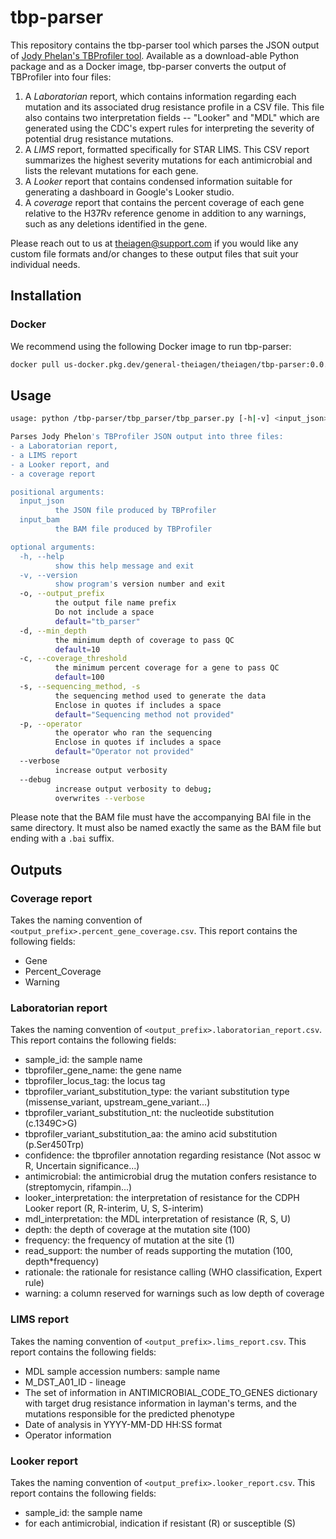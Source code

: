 # tbp-parser

This repository contains the tbp-parser tool which parses the JSON output of [Jody Phelan's TBProfiler tool](https://github.com/jodyphelan/TBProfiler). Available as a download-able Python package and as a Docker image, tbp-parser converts the output of TBProfiler into four files:

1. A _Laboratorian_ report, which contains information regarding each mutation and its associated drug resistance profile in a CSV file. This file also contains two interpretation fields -- "Looker" and "MDL" which are generated using the CDC's expert rules for interpreting the severity of potential drug resistance mutations.
2. A _LIMS_ report, formatted specifically for STAR LIMS. This CSV report summarizes the highest severity mutations for each antimicrobial and lists the relevant mutations for each gene.
3. A _Looker_ report that contains condensed information suitable for generating a dashboard in Google's Looker studio.
4. A _coverage_ report that contains the percent coverage of each gene relative to the H37Rv reference genome in addition to any warnings, such as any deletions identified in the gene.

Please reach out to us at [theiagen@support.com](mailto:theiagen@support.com) if you would like any custom file formats and/or changes to these output files that suit your individual needs.

## Installation

### Docker

We recommend using the following Docker image to run tbp-parser:

```bash
docker pull us-docker.pkg.dev/general-theiagen/theiagen/tbp-parser:0.0.3
```

## Usage

```bash
usage: python /tbp-parser/tbp_parser/tbp_parser.py [-h|-v] <input_json> <input_bam> [<args>]

Parses Jody Phelon's TBProfiler JSON output into three files:
- a Laboratorian report,
- a LIMS report
- a Looker report, and
- a coverage report

positional arguments:
  input_json
          the JSON file produced by TBProfiler
  input_bam
          the BAM file produced by TBProfiler

optional arguments:
  -h, --help
          show this help message and exit
  -v, --version
          show program's version number and exit
  -o, --output_prefix 
          the output file name prefix
          Do not include a space
          default="tb_parser"
  -d, --min_depth 
          the minimum depth of coverage to pass QC
          default=10
  -c, --coverage_threshold 
          the minimum percent coverage for a gene to pass QC
          default=100
  -s, --sequencing_method, -s 
          the sequencing method used to generate the data
          Enclose in quotes if includes a space
          default="Sequencing method not provided"
  -p, --operator 
          the operator who ran the sequencing
          Enclose in quotes if includes a space
          default="Operator not provided"
  --verbose
          increase output verbosity
  --debug
          increase output verbosity to debug;
          overwrites --verbose
```

Please note that the BAM file must have the accompanying BAI file in the same directory. It must also be named exactly the same as the BAM file but ending with a `.bai` suffix.

## Outputs

### Coverage report

Takes the naming convention of `<output_prefix>.percent_gene_coverage.csv`. This report contains the following fields:

- Gene
- Percent_Coverage
- Warning

### Laboratorian report

Takes the naming convention of `<output_prefix>.laboratorian_report.csv`. This report contains the following fields:

- sample_id: the sample name
- tbprofiler_gene_name: the gene name
- tbprofiler_locus_tag: the locus tag
- tbprofiler_variant_substitution_type: the variant substitution type (missense_variant, upstream_gene_variant...)
- tbprofiler_variant_substitution_nt: the nucleotide substitution (c.1349C>G)
- tbprofiler_variant_substitution_aa: the amino acid substitution (p.Ser450Trp)
- confidence: the tbprofiler annotation regarding resistance (Not assoc w R, Uncertain significance...)
- antimicrobial: the antimicrobial drug the mutation confers resistance to (streptomycin, rifampin...)
- looker_interpretation: the interpretation of resistance for the CDPH Looker report (R, R-interim, U, S, S-interim)
- mdl_interpretation: the MDL interpretation of resistance (R, S, U)
- depth: the depth of coverage at the mutation site (100)
- frequency: the frequency of mutation at the site (1)
- read_support: the number of reads supporting the mutation (100, depth*frequency)
- rationale: the rationale for resistance calling (WHO classification, Expert rule)
- warning: a column reserved for warnings such as low depth of coverage

### LIMS report

Takes the naming convention of `<output_prefix>.lims_report.csv`. This report contains the following fields:

- MDL sample accession numbers:  sample name
- M_DST_A01_ID - lineage
- The set of information in ANTIMICROBIAL_CODE_TO_GENES dictionary with target drug resistance information in layman's terms, and the mutations responsible for the predicted phenotype
- Date of analysis in YYYY-MM-DD HH:SS format
- Operator information

### Looker report

Takes the naming convention of `<output_prefix>.looker_report.csv`. This report contains the following fields:

- sample_id: the sample name
- for each antimicrobial, indication if resistant (R) or susceptible (S)
